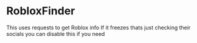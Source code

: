 # RobloxFinder
This uses requests to get Roblox info
If it freezes thats just checking their socials you can disable this if you need
